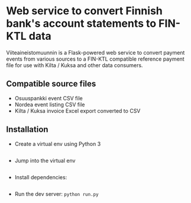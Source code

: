 # Web service to convert Finnish bank's account statements to FIN-KTL data

Viiteaineistomuunnin is a Flask-powered web service to convert payment events
from various sources to a FIN-KTL compatible reference payment file for use
with Kilta / Kuksa and other data consumers.

## Compatible source files

* Osuuspankki event CSV file
* Nordea event listing CSV file
* Kilta / Kuksa invoice Excel export converted to CSV

## Installation

* Create a virtual env using Python 3
```virtualenv -p python3 env/
```
* Jump into the virtual env
```source env/bin/activate
```
* Install dependencies:
```pip install -r requirements.txt
```
* Run the dev server:
```python run.py```
